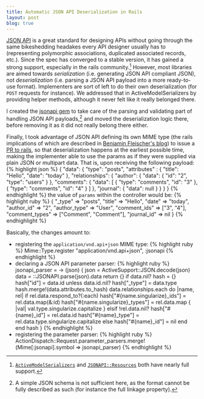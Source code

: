 ```yaml
---
title: Automatic JSON API Deserialization in Rails
layout: post
blog: true
---
```

[JSON API](http://jsonapi.org) is a great standard for designing APIs without
going through the same bikeshedding headakes every API designer usually has to
(representing polymorphic associations, duplicated associated records, etc.).
Since the spec has converged to a stable version, it has gained a strong
support, especially in the rails community.[^1] However, most libraries are
aimed towards _serialization_ (i.e. generating JSON API compliant JSON), not
_deserialization_ (i.e. parsing a JSON API payload into a more ready-to-use
format). Implementers are sort of left to do their own deserialization (for
`POST` requests for instance). We addressed that in ActiveModelSerializers by
providing helper methods, although it never felt like it really belonged there.

I created the [jsonapi gem](http://github.com/beauby/jsonapi) to take care of
the parsing and validating part of handling JSON API payloads,[^2] and moved the
deserialization logic there, before removing it as it did not really belong
there either.

Finally, I took advantage of JSON API defining its own MIME type (the rails
implications of which are described in [Benjamin Fleischer's
blog](http://www.benjaminfleischer.com/journey-of-a-media-type-in-rails-part-1))
to issue a [PR to rails](https://github.com/rails/rails/pull/25050), so
that deserialization happens at the earliest possible time, making the
implementer able to use the params as if they were supplied via plain JSON or
multipart data. That is, upon receiving the following payload:
{% highlight json %}
{
  "data": {
    "type": "posts",
    "attributes" : {
      "title": "Hello",
      "date": "today"
    },
    "relationships": {
      "author": { "data": { "id": "2", "type": "users" } },
      "comments": {
        "data": [
          { "type": "comments", "id": "3" },
          { "type": "comments", "id": "4" }
        ]
      },
      "journal": { "data": null }
    }
  }
}
{% endhighlight %}
the value of `params` within the controller would be:
{% highlight ruby %}
{
  "_type" => "posts",
  "title" => "Hello",
  "date" => "today",
  "author_id" => "2",
  "author_type" => "User",
  "comment_ids" => ["3", "4"],
  "comment_types" => ["Comment", "Comment"],
  "journal_id" => nil
}
{% endhighlight %}

Basically, the changes amount to:

+ registering the `application/vnd.api+json` MIME type:
{% highlight ruby %}
Mime::Type.register "application/vnd.api+json", :jsonapi
{% endhighlight %}
+ declaring a JSON API parameter parser:
{% highlight ruby %}
jsonapi_parser = -> (json) {
  json = ActiveSupport::JSON.decode(json)
  data = ::JSONAPI.parse(json).data
  return {} if data.nil?
  hash = {}
  hash["id"] = data.id unless data.id.nil?
  hash["_type"] = data.type
  hash.merge!(data.attributes.to_hash)
  data.relationships.each do |name, rel|
    if rel.data.respond_to?(:each)
      hash["#{name.singularize}_ids"] = rel.data.map(&:id)
      hash["#{name.singularize}_types"] = rel.data.map { |val| val.type.singularize.capitalize }
    elsif !rel.data.nil?
      hash["#{name}_id"] = rel.data.id
      hash["#{name}_type"] = rel.data.type.singularize.capitalize
    else
      hash["#{name}_id"] = nil
    end
  end
  hash
}
{% endhighlight %}
+ registering the parameter parser:
{% highlight ruby %}
ActionDispatch::Request.parameter_parsers.merge!(Mime[:jsonapi].symbol => jsonapi_parser)
{% endhighlight %}

[^1]: [`ActiveModelSerializers`](http://github.com/rails-api/active_model_serializers) and [`JSONAPI::Resources`](http://github.com/cerebris/jsonapi-resources) both have nearly full support.

[^2]: A simple JSON schema is not sufficient here, as the format cannot be fully described as such (for instance the full linkage property).
